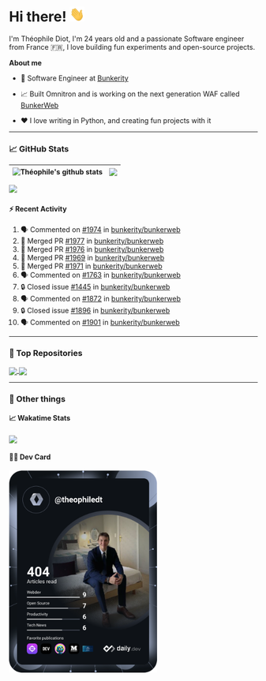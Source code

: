 # Hi there! <img src="./wave.gif" width="30px" height="30px" />

I'm Théophile Diot, I'm 24 years old and a passionate Software engineer from France 🇫🇷, I love building fun experiments and open-source projects.

**About me**

- 💼 Software Engineer at [Bunkerity](https://www.bunkerity.com/)

- 📈 Built Omnitron and is working on the next generation WAF called [BunkerWeb](https://www.bunkerweb.io)

- ❤️ I love writing in Python, and creating fun projects with it

---

### 📈 GitHub Stats

| <img align="center" src="https://github-readme-stats.vercel.app/api?username=TheophileDiot&show_icons=true&include_all_commits=true&theme=algolia&hide_border=true&rank_icon=github" alt="Théophile's github stats" /> | <img align="center" src="https://github-readme-stats.vercel.app/api/top-langs/?username=TheophileDiot&layout=compact&theme=algolia&hide_border=true" /> |
| ---------------------------------------------------------------------------------------------------------------------------------------------------------------------------------------------------------------------- | ------------------------------------------------------------------------------------------------------------------------------------------------------- |

![](https://github-readme-activity-graph.vercel.app/graph?username=TheophileDiot&theme=tokyo-night)

#### :zap: Recent Activity

<!--START_SECTION:activity-->
1. 🗣 Commented on [#1974](https://github.com/bunkerity/bunkerweb/issues/1974#issuecomment-2642518213) in [bunkerity/bunkerweb](https://github.com/bunkerity/bunkerweb)
2. 🎉 Merged PR [#1977](https://github.com/bunkerity/bunkerweb/pull/1977) in [bunkerity/bunkerweb](https://github.com/bunkerity/bunkerweb)
3. 🎉 Merged PR [#1976](https://github.com/bunkerity/bunkerweb/pull/1976) in [bunkerity/bunkerweb](https://github.com/bunkerity/bunkerweb)
4. 🎉 Merged PR [#1969](https://github.com/bunkerity/bunkerweb/pull/1969) in [bunkerity/bunkerweb](https://github.com/bunkerity/bunkerweb)
5. 🎉 Merged PR [#1971](https://github.com/bunkerity/bunkerweb/pull/1971) in [bunkerity/bunkerweb](https://github.com/bunkerity/bunkerweb)
6. 🗣 Commented on [#1763](https://github.com/bunkerity/bunkerweb/issues/1763#issuecomment-2627318082) in [bunkerity/bunkerweb](https://github.com/bunkerity/bunkerweb)
7. 🔒 Closed issue [#1445](https://github.com/bunkerity/bunkerweb/issues/1445) in [bunkerity/bunkerweb](https://github.com/bunkerity/bunkerweb)
8. 🗣 Commented on [#1872](https://github.com/bunkerity/bunkerweb/issues/1872#issuecomment-2627312364) in [bunkerity/bunkerweb](https://github.com/bunkerity/bunkerweb)
9. 🔒 Closed issue [#1896](https://github.com/bunkerity/bunkerweb/issues/1896) in [bunkerity/bunkerweb](https://github.com/bunkerity/bunkerweb)
10. 🗣 Commented on [#1901](https://github.com/bunkerity/bunkerweb/issues/1901#issuecomment-2627309801) in [bunkerity/bunkerweb](https://github.com/bunkerity/bunkerweb)
<!--END_SECTION:activity-->

---

### 🔧 Top Repositories

<a href="https://github.com/bunkerity/bunkerweb">
  <img align="center" src="https://github-readme-stats.vercel.app/api/pin/?username=Bunkerity&repo=bunkerweb&theme=algolia" />
</a>
<a href="https://github.com/TheophileDiot/Omnitron">
  <img align="center" src="https://github-readme-stats.vercel.app/api/pin/?username=TheophileDiot&repo=Omnitron&theme=algolia" />
</a>

---

### 🎉 Other things

#### 📈 Wakatime Stats

<a href="https://wakatime.com/@theophile_bunkerity">
  <img align="center" src="https://github-readme-stats.vercel.app/api/wakatime?username=3aa5ce41-c253-43d9-8441-a721e446a45f&layout=compact&theme=algolia" />
</a>

#### 👨‍💻 Dev Card

<a href="https://app.daily.dev/TheophileDt">
  <img src="./devcard.svg" width="300" alt="Théophile Diot's Dev Card"/>
</a>
